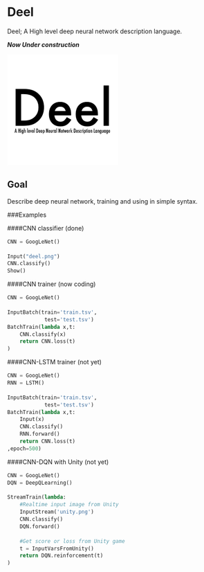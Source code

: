# Deel
Deel; A High level deep neural network description language.

***Now Under construction***

![logo](deel.png)


## Goal
Describe deep neural network, training and using in simple syntax.

###Examples

####CNN classifier (done)
```python
CNN = GoogLeNet()

Input("deel.png")
CNN.classify()
Show()

```

####CNN trainer (now coding)
```python
CNN = GoogLeNet()

InputBatch(train='train.tsv',
			test='test.tsv')
BatchTrain(lambda x,t:
	CNN.classify(x)
	return CNN.loss(t)
)
```

####CNN-LSTM trainer (not yet)
```python
CNN = GoogLeNet()
RNN = LSTM()

InputBatch(train='train.tsv',
			test='test.tsv')
BatchTrain(lambda x,t:
	Input(x)
	CNN.classify() 
	RNN.forward()
	return CNN.loss(t)
,epoch=500)
```

####CNN-DQN with Unity (not yet)
```python
CNN = GoogLeNet()
DQN = DeepQLearning()

StreamTrain(lambda:
	#Realtime input image from Unity
	InputStream('unity.png') 
	CNN.classify() 
	DQN.forward()

	#Get score or loss from Unity game
	t = InputVarsFromUnity()
	return DQN.reinforcement(t)
)
```

